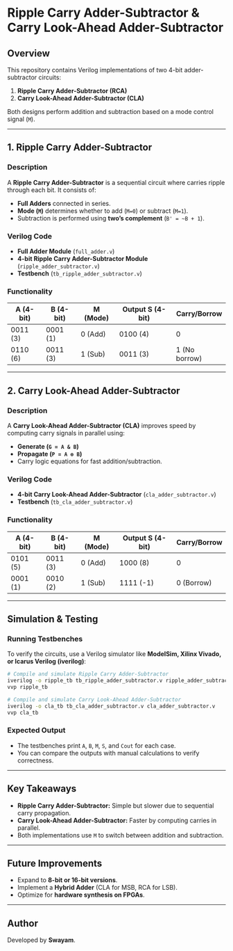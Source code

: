 # Ripple Carry Adder-Subtractor & Carry Look-Ahead Adder-Subtractor

## Overview
This repository contains Verilog implementations of two 4-bit adder-subtractor circuits:
1. **Ripple Carry Adder-Subtractor (RCA)**
2. **Carry Look-Ahead Adder-Subtractor (CLA)**

Both designs perform addition and subtraction based on a mode control signal (`M`).

---

## 1. Ripple Carry Adder-Subtractor
### Description
A **Ripple Carry Adder-Subtractor** is a sequential circuit where carries ripple through each bit. It consists of:
- **Full Adders** connected in series.
- **Mode (`M`)** determines whether to add (`M=0`) or subtract (`M=1`).
- Subtraction is performed using **two’s complement** (`B' = ~B + 1`).

### Verilog Code
- **Full Adder Module** (`full_adder.v`)
- **4-bit Ripple Carry Adder-Subtractor Module** (`ripple_adder_subtractor.v`)
- **Testbench** (`tb_ripple_adder_subtractor.v`)

### Functionality
| A (4-bit) | B (4-bit) | M (Mode) | Output S (4-bit) | Carry/Borrow |
|-----------|-----------|----------|------------------|--------------|
| 0011 (3)  | 0001 (1)  | 0 (Add)  | 0100 (4)        | 0            |
| 0110 (6)  | 0011 (3)  | 1 (Sub)  | 0011 (3)        | 1 (No borrow)|

---

## 2. Carry Look-Ahead Adder-Subtractor
### Description
A **Carry Look-Ahead Adder-Subtractor (CLA)** improves speed by computing carry signals in parallel using:
- **Generate (`G = A & B`)**
- **Propagate (`P = A ⊕ B`)**
- Carry logic equations for fast addition/subtraction.

### Verilog Code
- **4-bit Carry Look-Ahead Adder-Subtractor** (`cla_adder_subtractor.v`)
- **Testbench** (`tb_cla_adder_subtractor.v`)

### Functionality
| A (4-bit) | B (4-bit) | M (Mode) | Output S (4-bit) | Carry/Borrow |
|-----------|-----------|----------|------------------|--------------|
| 0101 (5)  | 0011 (3)  | 0 (Add)  | 1000 (8)        | 0            |
| 0001 (1)  | 0010 (2)  | 1 (Sub)  | 1111 (-1)       | 0 (Borrow)   |

---

## Simulation & Testing
### Running Testbenches
To verify the circuits, use a Verilog simulator like **ModelSim, Xilinx Vivado, or Icarus Verilog (iverilog)**:
```sh
# Compile and simulate Ripple Carry Adder-Subtractor
iverilog -o ripple_tb tb_ripple_adder_subtractor.v ripple_adder_subtractor.v full_adder.v
vvp ripple_tb

# Compile and simulate Carry Look-Ahead Adder-Subtractor
iverilog -o cla_tb tb_cla_adder_subtractor.v cla_adder_subtractor.v
vvp cla_tb
```
### Expected Output
- The testbenches print `A`, `B`, `M`, `S`, and `Cout` for each case.
- You can compare the outputs with manual calculations to verify correctness.

---

## Key Takeaways
- **Ripple Carry Adder-Subtractor:** Simple but slower due to sequential carry propagation.
- **Carry Look-Ahead Adder-Subtractor:** Faster by computing carries in parallel.
- Both implementations use `M` to switch between addition and subtraction.

---

## Future Improvements
- Expand to **8-bit or 16-bit versions**.
- Implement a **Hybrid Adder** (CLA for MSB, RCA for LSB).
- Optimize for **hardware synthesis on FPGAs**.

---

## Author
Developed by **Swayam**.